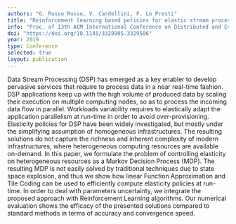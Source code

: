```yaml
---
authors: "G. Russo Russo, V. Cardellini, F. Lo Presti"
title: "Reinforcement learning based policies for elastic stream processing on heterogeneous resources"
info: "Proc. of 13th ACM International Conference on Distributed and Event-based Systems (DEBS 2019), Darmstadt, Germany, June 2019"
doi: "https://doi.org/10.1145/3328905.3329506"
year: 2019
type: Conference
selected: true
layout: publication
---
```


Data Stream Processing (DSP) has emerged as a key enabler to develop pervasive services that require to process data in a near real-time fashion. DSP applications keep up with the high volume of produced data by scaling their execution on multiple computing nodes, so as to process the incoming data flow in parallel. Workloads variability requires to elastically adapt the application parallelism at run-time in order to avoid over-provisioning. Elasticity policies for DSP have been widely investigated, but mostly under the simplifying assumption of homogeneous infrastructures. The resulting solutions do not capture the richness and inherent complexity of modern infrastructures, where heterogeneous computing resources are available on-demand. In this paper, we formulate the problem of controlling elasticity on heterogeneous resources as a Markov Decision Process (MDP). The resulting MDP is not easily solved by traditional techniques due to state space explosion, and thus we show how linear Function Approximation and Tile Coding can be used to efficiently compute elasticity policies at run-time. In order to deal with parameters uncertainty, we integrate the proposed approach with Reinforcement Learning algorithms. Our numerical evaluation shows the efficacy of the presented solutions compared to standard methods in terms of accuracy and convergence speed.
